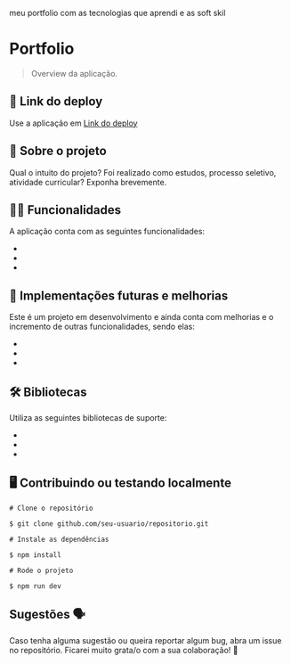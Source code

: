 
meu portfolio com as tecnologias que aprendi e as soft skil


# Portfolio

> Overview da aplicação.


## 📲 Link do deploy

Use a aplicação em [Link do deploy](https://portfolio-gideony.vercel.app/) 

## 📑 Sobre o projeto

Qual o intuito do projeto? Foi realizado como estudos, processo seletivo, atividade curricular? Exponha brevemente.

## ✍🏻 Funcionalidades

A aplicação conta com as seguintes funcionalidades:

- 
-
-

## 📆 Implementações futuras e melhorias

Este é um projeto em desenvolvimento e ainda conta com melhorias e o incremento de outras funcionalidades, sendo elas:

-
-
-

## 🛠 Bibliotecas

Utiliza as seguintes bibliotecas de suporte:

- 
- 
- 

## 🖥 Contribuindo ou testando localmente 

```
# Clone o repositório 

$ git clone github.com/seu-usuario/repositorio.git
```

```
# Instale as dependências 

$ npm install
```

```
# Rode o projeto

$ npm run dev
```

## Sugestões 🗣

Caso tenha alguma sugestão ou queira reportar algum bug, abra um issue no repositório. Ficarei muito grata/o com a sua colaboração! 🤝

